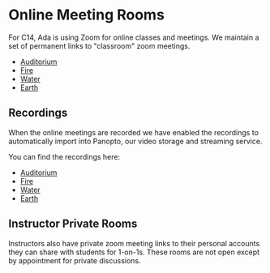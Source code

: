 # Online Meeting Rooms

For C14, Ada is using Zoom for online classes and meetings.  We maintain a set of permanent links to "classroom" zoom meetings.

- [Auditorium](http://auditorium.adadev.org)
- [Fire](http://fire.adadev.org)
- [Water](http://water.adadev.org)
- [Earth](http://earth.adadev.org)


## Recordings

When the online meetings are recorded we have enabled the recordings to automatically import into Panopto, our video storage and streaming service.  

You can find the recordings here:

- [Auditorium](https://adaacademy.hosted.panopto.com/Panopto/Pages/Sessions/List.aspx?folderID=68179df6-b98d-4b12-8f68-ac32016bc0a0)
- [Fire](https://adaacademy.hosted.panopto.com/Panopto/Pages/Sessions/List.aspx?folderID=c20bbb2f-c157-4834-ae85-ac3401743eba)
- [Water](https://adaacademy.hosted.panopto.com/Panopto/Pages/Sessions/List.aspx?folderID=c851f159-6c8a-4040-b64c-ac34016f5761)
- [Earth](https://adaacademy.hosted.panopto.com/Panopto/Pages/Sessions/List.aspx?folderID=2ebb2009-1b3b-4d7a-ad84-ac340179c79f)

## Instructor Private Rooms

Instructors also have private zoom meeting links to their personal accounts they can share with students for 1-on-1s.  These rooms are not open except by appointment for private discussions.  
